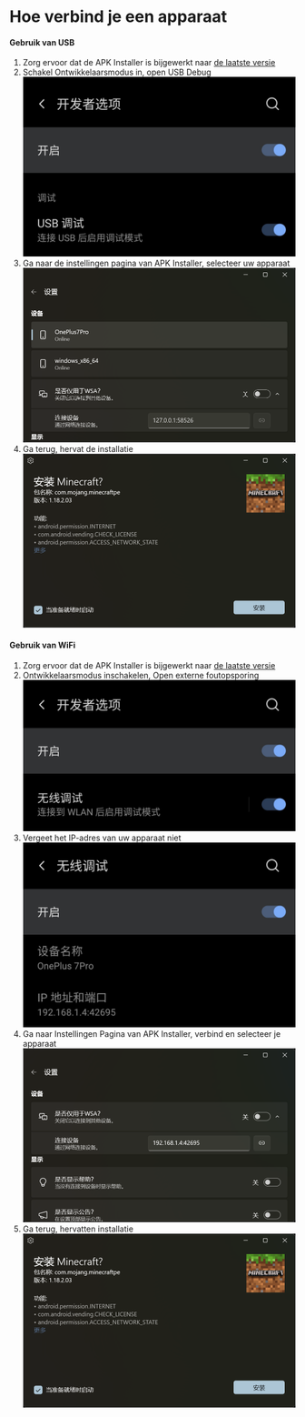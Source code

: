 # Hoe verbind je een apparaat
#### Gebruik van USB
1. Zorg ervoor dat de APK Installer is bijgewerkt naar [de laatste versie](https://www.microsoft.com/store/productId/9P2JFQ43FPPG "APK Installer")
2. Schakel Ontwikkelaarsmodus in, open USB Debug ![Ontwikkelaarsmodus](https://raw.githubusercontent.com/Paving-Base/APK-Installer/screenshots/Documents/Tutorials/How%20To%20Connect%20Device/Images/Screenshot_20221002-172252.jpg)
3. Ga naar de instellingen pagina van APK Installer, selecteer uw apparaat ![Instellingen pagina](https://raw.githubusercontent.com/Paving-Base/APK-Installer/screenshots/Documents/Tutorials/How%20To%20Connect%20Device/Images/Snipaste_2022-10-02_17-37-30.png)
4. Ga terug, hervat de installatie ![Installatie hervatten](https://raw.githubusercontent.com/Paving-Base/APK-Installer/screenshots/Documents/Tutorials/How%20To%20Connect%20Device/Images/Snipaste_2022-10-02_17-34-04.png)
#### Gebruik van WiFi
1. Zorg ervoor dat de APK Installer is bijgewerkt naar [de laatste versie](https://www.microsoft.com/store/productId/9P2JFQ43FPPG "APK Installer")
2. Ontwikkelaarsmodus inschakelen, Open externe foutopsporing ![Ontwikkelaarsmodus](https://raw.githubusercontent.com/Paving-Base/APK-Installer/screenshots/Documents/Tutorials/How%20To%20Connect%20Device/Images/Screenshot_20221002-174001.jpg)
3. Vergeet het IP-adres van uw apparaat niet![IP-adres](https://raw.githubusercontent.com/Paving-Base/APK-Installer/screenshots/Documents/Tutorials/How%20To%20Connect%20Device/Images/Screenshot_20221002-174200.jpg)
3. Ga naar Instellingen Pagina van APK Installer, verbind en selecteer je apparaat ![Instellingen pagina](https://raw.githubusercontent.com/Paving-Base/APK-Installer/screenshots/Documents/Tutorials/How%20To%20Connect%20Device/Images/Snipaste_2022-10-02_17-46-28.png)
4. Ga terug, hervatten installatie ![Installatie hervatten](https://raw.githubusercontent.com/Paving-Base/APK-Installer/screenshots/Documents/Tutorials/How%20To%20Connect%20Device/Images/Snipaste_2022-10-02_17-34-04.png)
